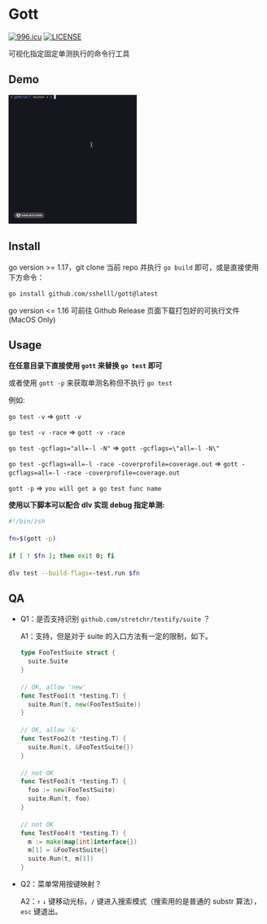 # Gott

<a href="https://996.icu"><img src="https://img.shields.io/badge/link-996.icu-red.svg" alt="996.icu" /></a>
[![LICENSE](https://img.shields.io/badge/license-Anti%20996-blue.svg)](https://github.com/996icu/996.ICU/blob/master/LICENSE)

可视化指定固定单测执行的命令行工具

## Demo

<img src="gif/demo.gif" alt="demo" width=50%>

## Install

go version >= 1.17，git clone 当前 repo 并执行 `go build` 即可，或是直接使用下方命令：

```sh
go install github.com/sshelll/gott@latest
```

go version <= 1.16 可前往 Github Release 页面下载打包好的可执行文件(MacOS Only)

## Usage

**在任意目录下直接使用 `gott` 来替换 `go test` 即可**

或者使用 `gott -p` 来获取单测名称但不执行 `go test`

例如:

`go test -v` => `gott -v`

`go test -v -race` => `gott -v -race`

`go test -gcflags="all=-l -N"` => `gott -gcflags=\"all=-l -N\"`

`go test -gcflags=all=-l -race -coverprofile=coverage.out` => `gott -gcflags=all=-l -race -coverprofile=coverage.out`

`gott -p` => `you will get a go test func name`

**使用以下脚本可以配合 dlv 实现 debug 指定单测:**

```sh
#!/bin/zsh

fn=$(gott -p)

if [ ! $fn ]; then exit 0; fi

dlv test --build-flags=-test.run $fn
```

## QA

- Q1：是否支持识别 `github.com/stretchr/testify/suite` ？

  A1：支持，但是对于 suite 的入口方法有一定的限制，如下。

  ```go
  type FooTestSuite struct {
    suite.Suite
  }

  // OK, allow 'new'
  func TestFoo1(t *testing.T) {
    suite.Run(t, new(FooTestSuite))
  }

  // OK, allow '&'
  func TestFoo2(t *testing.T) {
    suite.Run(t, &FooTestSuite{})
  }

  // not OK
  func TestFoo3(t *testing.T) {
    foo := new(FooTestSuite)
    suite.Run(t, foo)
  }

  // not OK
  func TestFoo4(t *testing.T) {
    m := make(map[int]interface{})
    m[1] = &FooTestSuite{}
    suite.Run(t, m[1])
  }
  ```

- Q2：菜单常用按键映射？

  A2：`↑` `↓` 键移动光标，`/` 键进入搜索模式（搜索用的是普通的 substr 算法），`esc` 键退出。
